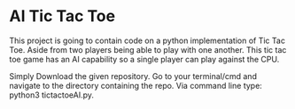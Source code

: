 # AI Tic Tac Toe
This project is going to contain code on a python implementation of Tic Tac Toe. Aside from two players being able to play with one another. This tic tac toe game has an AI capability so a single player can play against the CPU.

Simply Download the given repository. Go to your terminal/cmd and navigate to the directory containing the repo. Via command line type: python3 tictactoeAI.py. 
